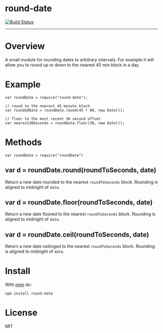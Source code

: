 # round-date

[![Build Status](https://travis-ci.org/atruskie/round-date.png)](https://travis-ci.org/atruskie/round-date)

---
# Overview

A small module for rounding dates to arbitrary intervals.
For example it will allow you to round up or down to the nearest 45 min block in a day.

# Example

```
var roundDate = require("round-date");

// round to the nearest 45 minute block
var roundedDate = roundDate.round(45 * 60, new Date());

// floor to the most recent 30 second offset
var nearest30Seconds = roundDate.floor(30, new Date());
```

# Methods

```
var roundDate = require("roundDate")
```

## var d = roundDate.round(roundToSeconds, date)

Return a new date rounded to the nearest `roundToSeconds` block.
Rounding is aligned to midnight of `date`.

## var d = roundDate.floor(roundToSeconds, date)

Return a new date floored to the nearest `roundToSeconds` block.
Rounding is aligned to midnight of `date`.

## var d = roundDate.ceil(roundToSeconds, date)

Return a new date ceilinged to the nearest `roundToSeconds` block.
Rounding is aligned to midnight of `date`.

# Install

With [npm](https://npmjs.org) do:

```
npm install round-date
```

# License

MIT
